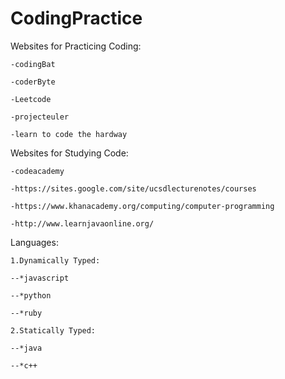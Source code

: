 # CodingPractice

Websites for Practicing Coding:

	-codingBat

	-coderByte

	-Leetcode
	
	-projecteuler
	
	-learn to code the hardway

Websites for Studying Code:
	
	-codeacademy
	
	-https://sites.google.com/site/ucsdlecturenotes/courses
	
	-https://www.khanacademy.org/computing/computer-programming
	
	-http://www.learnjavaonline.org/

Languages:
	
	1.Dynamically Typed:
	
	--*javascript
	
	--*python
	
	--*ruby
	
	2.Statically Typed:
	
	--*java
	
	--*c++
